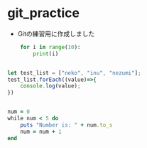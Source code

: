 # git_practice

- Gitの練習用に作成しました

```python
    for i in range(10):
        print(i)
```

```javascript

let test_list = ["neko", "inu", "nezumi"];
test_list.forEach((value)=>{
    console.log(value);
})
```

```ruby

num = 0
while num < 5 do
    puts "Number is: " + num.to_s
    num = num + 1
end
```
